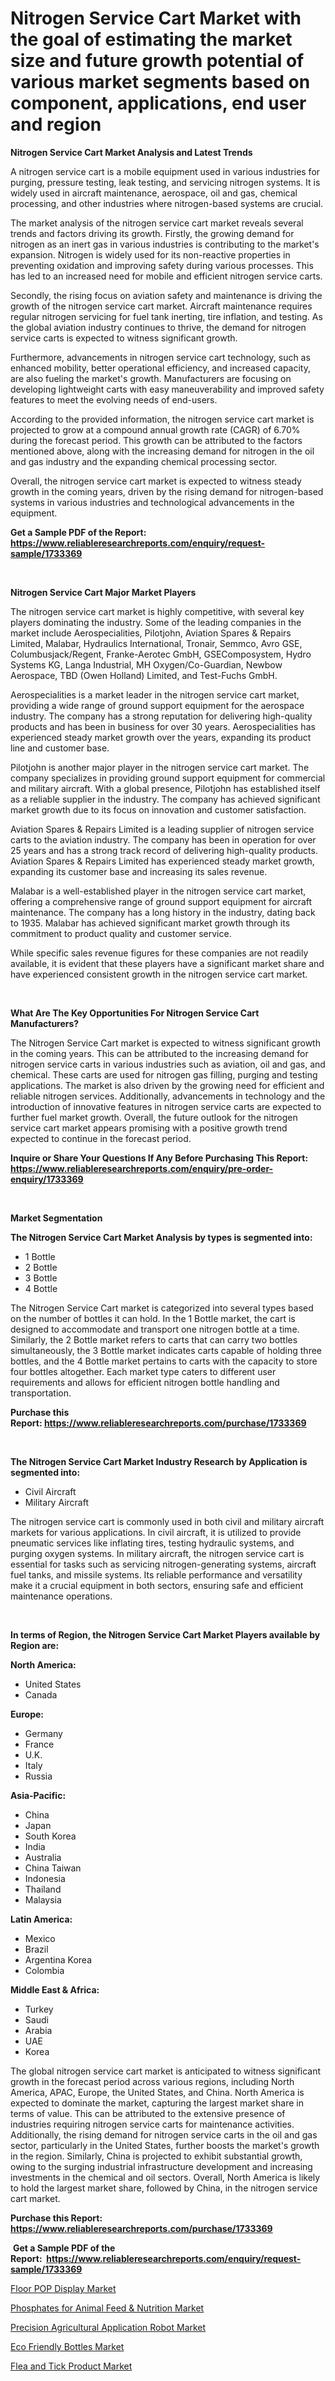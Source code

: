 <p><h1>Nitrogen Service Cart Market with the goal of estimating the market size and future growth potential of various market segments based on component, applications, end user and region</h1></p><p><strong>Nitrogen Service Cart Market Analysis and Latest Trends</strong></p>
<p><p>A nitrogen service cart is a mobile equipment used in various industries for purging, pressure testing, leak testing, and servicing nitrogen systems. It is widely used in aircraft maintenance, aerospace, oil and gas, chemical processing, and other industries where nitrogen-based systems are crucial.</p><p>The market analysis of the nitrogen service cart market reveals several trends and factors driving its growth. Firstly, the growing demand for nitrogen as an inert gas in various industries is contributing to the market's expansion. Nitrogen is widely used for its non-reactive properties in preventing oxidation and improving safety during various processes. This has led to an increased need for mobile and efficient nitrogen service carts.</p><p>Secondly, the rising focus on aviation safety and maintenance is driving the growth of the nitrogen service cart market. Aircraft maintenance requires regular nitrogen servicing for fuel tank inerting, tire inflation, and testing. As the global aviation industry continues to thrive, the demand for nitrogen service carts is expected to witness significant growth.</p><p>Furthermore, advancements in nitrogen service cart technology, such as enhanced mobility, better operational efficiency, and increased capacity, are also fueling the market's growth. Manufacturers are focusing on developing lightweight carts with easy maneuverability and improved safety features to meet the evolving needs of end-users.</p><p>According to the provided information, the nitrogen service cart market is projected to grow at a compound annual growth rate (CAGR) of 6.70% during the forecast period. This growth can be attributed to the factors mentioned above, along with the increasing demand for nitrogen in the oil and gas industry and the expanding chemical processing sector.</p><p>Overall, the nitrogen service cart market is expected to witness steady growth in the coming years, driven by the rising demand for nitrogen-based systems in various industries and technological advancements in the equipment.</p></p>
<p><strong>Get a Sample PDF of the Report:&nbsp; <a href="https://www.reliableresearchreports.com/enquiry/request-sample/1733369">https://www.reliableresearchreports.com/enquiry/request-sample/1733369</a></strong></p>
<p>&nbsp;</p>
<p><strong>Nitrogen Service Cart Major Market Players</strong></p>
<p><p>The nitrogen service cart market is highly competitive, with several key players dominating the industry. Some of the leading companies in the market include Aerospecialities, Pilotjohn, Aviation Spares & Repairs Limited, Malabar, Hydraulics International, Tronair, Semmco, Avro GSE, Columbusjack/Regent, Franke-Aerotec GmbH, GSEComposystem, Hydro Systems KG, Langa Industrial, MH Oxygen/Co-Guardian, Newbow Aerospace, TBD (Owen Holland) Limited, and Test-Fuchs GmbH.</p><p>Aerospecialities is a market leader in the nitrogen service cart market, providing a wide range of ground support equipment for the aerospace industry. The company has a strong reputation for delivering high-quality products and has been in business for over 30 years. Aerospecialities has experienced steady market growth over the years, expanding its product line and customer base.</p><p>Pilotjohn is another major player in the nitrogen service cart market. The company specializes in providing ground support equipment for commercial and military aircraft. With a global presence, Pilotjohn has established itself as a reliable supplier in the industry. The company has achieved significant market growth due to its focus on innovation and customer satisfaction.</p><p>Aviation Spares & Repairs Limited is a leading supplier of nitrogen service carts to the aviation industry. The company has been in operation for over 25 years and has a strong track record of delivering high-quality products. Aviation Spares & Repairs Limited has experienced steady market growth, expanding its customer base and increasing its sales revenue.</p><p>Malabar is a well-established player in the nitrogen service cart market, offering a comprehensive range of ground support equipment for aircraft maintenance. The company has a long history in the industry, dating back to 1935. Malabar has achieved significant market growth through its commitment to product quality and customer service.</p><p>While specific sales revenue figures for these companies are not readily available, it is evident that these players have a significant market share and have experienced consistent growth in the nitrogen service cart market.</p></p>
<p>&nbsp;</p>
<p><strong>What Are The Key Opportunities For Nitrogen Service Cart Manufacturers?</strong></p>
<p><p>The Nitrogen Service Cart market is expected to witness significant growth in the coming years. This can be attributed to the increasing demand for nitrogen service carts in various industries such as aviation, oil and gas, and chemical. These carts are used for nitrogen gas filling, purging and testing applications. The market is also driven by the growing need for efficient and reliable nitrogen services. Additionally, advancements in technology and the introduction of innovative features in nitrogen service carts are expected to further fuel market growth. Overall, the future outlook for the nitrogen service cart market appears promising with a positive growth trend expected to continue in the forecast period.</p></p>
<p><strong>Inquire or Share Your Questions If Any Before Purchasing This Report: <a href="https://www.reliableresearchreports.com/enquiry/pre-order-enquiry/1733369">https://www.reliableresearchreports.com/enquiry/pre-order-enquiry/1733369</a></strong></p>
<p>&nbsp;</p>
<p><strong>Market Segmentation</strong></p>
<p><strong>The Nitrogen Service Cart Market Analysis by types is segmented into:</strong></p>
<p><ul><li>1 Bottle</li><li>2 Bottle</li><li>3 Bottle</li><li>4 Bottle</li></ul></p>
<p><p>The Nitrogen Service Cart market is categorized into several types based on the number of bottles it can hold. In the 1 Bottle market, the cart is designed to accommodate and transport one nitrogen bottle at a time. Similarly, the 2 Bottle market refers to carts that can carry two bottles simultaneously, the 3 Bottle market indicates carts capable of holding three bottles, and the 4 Bottle market pertains to carts with the capacity to store four bottles altogether. Each market type caters to different user requirements and allows for efficient nitrogen bottle handling and transportation.</p></p>
<p><strong>Purchase this Report:&nbsp;<a href="https://www.reliableresearchreports.com/purchase/1733369">https://www.reliableresearchreports.com/purchase/1733369</a></strong></p>
<p>&nbsp;</p>
<p><strong>The Nitrogen Service Cart Market Industry Research by Application is segmented into:</strong></p>
<p><ul><li>Civil Aircraft</li><li>Military Aircraft</li></ul></p>
<p><p>The nitrogen service cart is commonly used in both civil and military aircraft markets for various applications. In civil aircraft, it is utilized to provide pneumatic services like inflating tires, testing hydraulic systems, and purging oxygen systems. In military aircraft, the nitrogen service cart is essential for tasks such as servicing nitrogen-generating systems, aircraft fuel tanks, and missile systems. Its reliable performance and versatility make it a crucial equipment in both sectors, ensuring safe and efficient maintenance operations.</p></p>
<p>&nbsp;</p>
<p><strong>In terms of Region, the Nitrogen Service Cart Market Players available by Region are:</strong></p>
<p>
    <p> <strong> North America: </strong>
        <ul>
            <li>United States</li>
            <li>Canada</li>
        </ul>
        </p> 
    <p> <strong> Europe: </strong>
        <ul>
            <li>Germany</li>
            <li>France</li>
            <li>U.K.</li>
            <li>Italy</li>
            <li>Russia</li>
        </ul>
        </p> 
    <p> <strong> Asia-Pacific: </strong>
        <ul>
            <li>China</li>
            <li>Japan</li>
            <li>South Korea</li>
            <li>India</li>
            <li>Australia</li>
            <li>China Taiwan</li>
            <li>Indonesia</li>
            <li>Thailand</li>
            <li>Malaysia</li>
        </ul>
        </p> 
    <p> <strong> Latin America: </strong>
        <ul>
            <li>Mexico</li>
            <li>Brazil</li>
            <li>Argentina Korea</li>
            <li>Colombia</li>
        </ul>
        </p> 
    <p> <strong> Middle East & Africa: </strong>
        <ul>
            <li>Turkey</li>
            <li>Saudi</li>
            <li>Arabia</li>
            <li>UAE</li>
            <li>Korea</li>
        </ul>
    </p>
    </p>
<p><p>The global nitrogen service cart market is anticipated to witness significant growth in the forecast period across various regions, including North America, APAC, Europe, the United States, and China. North America is expected to dominate the market, capturing the largest market share in terms of value. This can be attributed to the extensive presence of industries requiring nitrogen service carts for maintenance activities. Additionally, the rising demand for nitrogen service carts in the oil and gas sector, particularly in the United States, further boosts the market's growth in the region. Similarly, China is projected to exhibit substantial growth, owing to the surging industrial infrastructure development and increasing investments in the chemical and oil sectors. Overall, North America is likely to hold the largest market share, followed by China, in the nitrogen service cart market.</p></p>
<p><strong>Purchase this Report: <a href="https://www.reliableresearchreports.com/purchase/1733369">https://www.reliableresearchreports.com/purchase/1733369</a></strong></p>
<p>&nbsp;<strong>Get a Sample PDF of the Report:&nbsp;&nbsp;<a href="https://www.reliableresearchreports.com/enquiry/request-sample/1733369">https://www.reliableresearchreports.com/enquiry/request-sample/1733369</a></strong></p>
<p><strong></strong></p>
<p><p><a href="https://medium.com/@theomorar2000/floor-pop-display-market-analysis-and-sze-forecasted-for-period-from-2023-to-2030-d356bbbabc3e">Floor POP Display Market</a></p><p><a href="https://github.com/mahnoor2003/Market-Research-Report-List-1/blob/main/phosphates-for-animal-feed-nutrition-market.md">Phosphates for Animal Feed & Nutrition Market</a></p><p><a href="https://github.com/abdelrhmankishk22/Market-Research-Report-List-1/blob/main/precision-agricultural-application-robot-market.md">Precision Agricultural Application Robot Market</a></p><p><a href="https://medium.com/@audieyost1952/eco-friendly-bottles-market-research-report-its-history-and-forecast-2023-to-2030-5aff9623fbaf">Eco Friendly Bottles Market</a></p><p><a href="https://medium.com/@tonikuhic/flea-and-tick-product-market-outlook-industry-overview-and-forecast-2023-to-2030-20d9b6584a38">Flea and Tick Product Market</a></p></p>